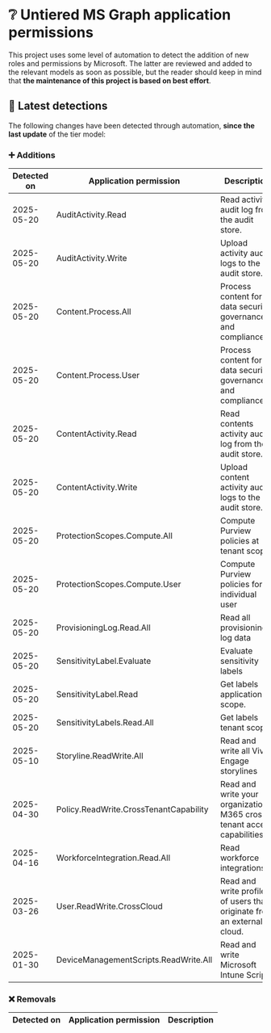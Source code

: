 # ❔ Untiered MS Graph application permissions

This project uses some level of automation to detect the addition of new roles and permissions by Microsoft. The latter are reviewed and added to the relevant models as soon as possible, but the reader should keep in mind that **the maintenance of this project is based on best effort**.

## 🔎 Latest detections

The following changes have been detected through automation, **since the last update** of the tier model:

### ➕ Additions

| Detected on | Application permission | Description |
|---|---|---|
| 2025-05-20 | AuditActivity.Read | Read activity audit log from the audit store. |
| 2025-05-20 | AuditActivity.Write | Upload activity audit logs to the audit store. |
| 2025-05-20 | Content.Process.All | Process content for data security, governance and compliance |
| 2025-05-20 | Content.Process.User | Process content for data security, governance and compliance |
| 2025-05-20 | ContentActivity.Read | Read contents activity audit log from the audit store. |
| 2025-05-20 | ContentActivity.Write | Upload content activity audit logs to the audit store. |
| 2025-05-20 | ProtectionScopes.Compute.All | Compute Purview policies at tenant scope |
| 2025-05-20 | ProtectionScopes.Compute.User | Compute Purview policies for an individual user |
| 2025-05-20 | ProvisioningLog.Read.All | Read all provisioning log data |
| 2025-05-20 | SensitivityLabel.Evaluate | Evaluate sensitivity labels |
| 2025-05-20 | SensitivityLabel.Read | Get labels application scope. |
| 2025-05-20 | SensitivityLabels.Read.All | Get labels tenant scope. |
| 2025-05-10 | Storyline.ReadWrite.All | Read and write all Viva Engage storylines |
| 2025-04-30 | Policy.ReadWrite.CrossTenantCapability | Read and write your organization's M365 cross tenant access capabilities |
| 2025-04-16 | WorkforceIntegration.Read.All | Read workforce integrations |
| 2025-03-26 | User.ReadWrite.CrossCloud | Read and write profiles of users that originate from an external cloud. |
| 2025-01-30 | DeviceManagementScripts.ReadWrite.All | Read and write Microsoft Intune Scripts |

### ❌ Removals

| Detected on | Application permission | Description |
|---|---|---|
